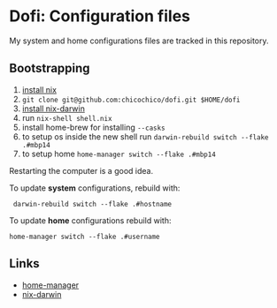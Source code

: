 # Dofi: Configuration files

My system and home configurations files are tracked in this repository.

## Bootstrapping
1. [install nix](https://nixos.org/download.html)
2. `git clone git@github.com:chicochico/dofi.git $HOME/dofi`
3. [install nix-darwin](https://github.com/LnL7/nix-darwin#install)
4. run `nix-shell shell.nix`
5. install home-brew for installing `--casks`
6. to setup os inside the new shell run `darwin-rebuild switch --flake .#mbp14`
7. to setup home `home-manager switch --flake .#mbp14`

Restarting the computer is a good idea.

To update **system** configurations, rebuild with:
```
 darwin-rebuild switch --flake .#hostname
 ```

To update **home** configurations rebuild with:
```
home-manager switch --flake .#username
```

## Links
- [home-manager](https://github.com/nix-community/home-manager)
- [nix-darwin](https://github.com/LnL7/nix-darwin)

